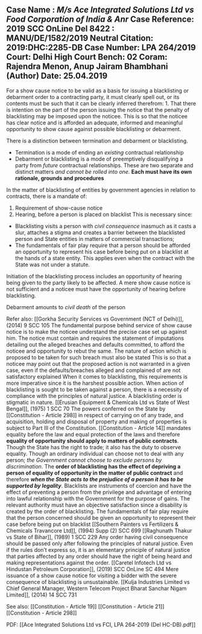 Case Name : ***M/s Ace Integrated Solutions Ltd vs Food Corporation of India & Anr***
Case Reference: 2019 SCC OnLine Del 8422 : MANU/DE/1582/2019
Neutral Citation: 2019:DHC:2285-DB
Case Number: LPA 264/2019
Court: Delhi High Court
Bench: 02
Coram: Rajendra Menon, Anup Jairam Bhambhani (Author)
Date: 25.04.2019
- 
For a show cause notice to be valid as a basis for issuing a blacklisting or debarment order to a contracting party, it must clearly spell out, or its contents must be such that it can be clearly inferred therefrom:
	1. That there is intention on the part of the person issuing the notice that the penalty of blacklisting may be imposed upon the noticee.
	This is so that the noticee has clear notice and is afforded an adequate, informed and meaningful opportunity to show cause against possible blacklisting or debarment.

There is a distinction between termination and debarment or blacklisting.
- Termination is a mode of ending an *existing* contractual relationship
- Debarment or blacklisting is a mode of preemptively disqualifying a party from *future* contractual relationships.
These are two separate and distinct matters *and cannot be rolled into one.* **Each must have its own rationale, grounds and procedures** 

In the matter of blacklisting of entities by government agencies in relation to contracts, there is a mandate of:
1. Requirement of show-cause notice
2. Hearing, before a person is placed on blacklist
This is necessary since:
- Blacklisting visits a person with *civil consequence* inasmuch as it casts a slur, attaches a stigma and creates a barrier between the blacklisted person and State entities in matters of commercial transactions;
- The fundamentals of fair play require that a person should be afforded an opportunity to represent his case before being put on a blacklist at the hands of a state entity.
This applies even when the contract with the State was not under a statute.

Initiation of the blacklisting process includes an opportunity of hearing being given to the party likely to be affected.
A mere show cause notice is not sufficient and a noticee must have the opportunity of hearing before blacklisting.

Debarment amounts to *civil death* of the person 

Refer also:
[[Gorkha Security Services vs Government (NCT of Delhi)]], (2014) 9 SCC 105
	The fundamental purpose behind service of show cause notice is to make the noticee understand the precise case set up against him.
	The notice must contain and requires the statement of imputations detailing out the alleged breaches and defaults committed, to afford the noticee and opportunity to rebut the same.
		The nature of action which is proposed to be taken for such breach must also be stated
			This is so that a noticee may point out that the proposed action is not warranted in a given case, even if the defaults/breaches alleged and complained of are not satisfactory explained
				When it comes to blacklisting, this requirements is more imperative since it is the harshest possible action.
	When action of blacklisting is sought to be taken against a person, there is a necessity of compliance with the principles of natural justice.
	A blacklisting order is stigmatic in nature.
[[Erusian Equipment & Chemicals Ltd vs State of West Bengal]], (1975) 1 SCC 70
	The powers conferred on the State by [[Constitution - Article 298]] in respect of carrying on of any trade,  and acquisition, holding and disposal of property and making of properties is subject to Part III of the Constitution.
	[[Constitution - Article 14]] mandates equality before the law and equal protection of the laws and therefore **equality of opportunity should apply to matters of public contracts**.
		Though the State has the right to trade; it also has the duty to observe equality.
	Though an ordinary individual can choose not to deal with any person; *the Government cannot choose to exclude persons by discrimination*.
		The **order of blacklisting has the effect of depriving a person of equality of opportunity in the matter of public contract** and therefore ***when the State acts to the prejudice of a person it has to be supported by legality***.
	Blacklists are instruments of coercion and have the effect of preventing a person from the privilege and advantage of entering into lawful relationship with the Government for the purpose of gains.
		The relevant authority  must have an objective satisfaction since a disability is created by the order of blacklisting.
	The fundamentals of fair play require that the person concerned should be given an opportunity to represent their case before being put on blacklist
[[Southern Painters vs Fertilizers & Chemicals Travancore Ltd]], (1994) Supp (2) SCC 699
[[Raghunath Thakur vs State of Bihar]], (1989) 1 SCC 229
	Any order having civil consequence should be passed only after following the principles of natural justice.
	Even if the rules don’t express so, it is an elementary principle of natural justice that parties affected by any order should have the right of being heard and making representations against the order.
[[Caretel Infotech Ltd vs Hindustan Petroleum Corporation]], (2019) SCC OnLine SC 494
	Mere issuance of a show cause notice for visiting a bidder with the severe consequence of blacklisting is unsustainable.
[[Kulja Industries Limited vs Chief General Manager, Western Telecom Project Bharat Sanchar Nigam Limited]], (2014) 14 SCC 731


See also:
[[Constitution - Article 19]]
[[Constitution - Article 21]] 
[[Constitution - Article 298]]

PDF:
[[Ace Integrated Solutions Ltd vs FCI, LPA 264-2019 (Del HC-DB).pdf]]